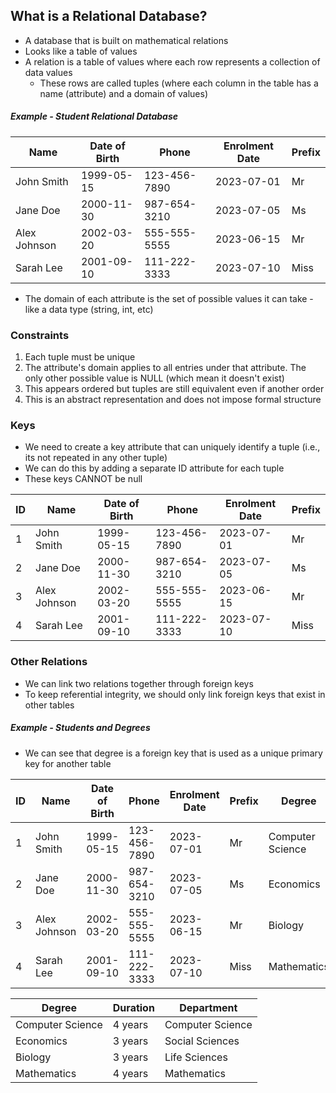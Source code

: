 ## What is a Relational Database?
- A database that is built on mathematical relations
- Looks like a table of values
- A relation is a table of values where each row represents a collection of data values
	- These rows are called tuples (where each column in the table has a name (attribute) and a domain of values)

##### Example - Student Relational Database

| Name         | Date of Birth | Phone         | Enrolment Date | Prefix |
|--------------|---------------|---------------|----------------|--------|
| John Smith   | 1999-05-15    | 123-456-7890  | 2023-07-01     | Mr     |
| Jane Doe     | 2000-11-30    | 987-654-3210  | 2023-07-05     | Ms     |
| Alex Johnson | 2002-03-20    | 555-555-5555  | 2023-06-15     | Mr     |
| Sarah Lee    | 2001-09-10    | 111-222-3333  | 2023-07-10     | Miss   |

- The domain of each attribute is the set of possible values it can take - like a data type (string, int, etc)

### Constraints
1. Each tuple must be unique
2. The attribute's domain applies to all entries under that attribute. The only other possible value is NULL (which mean it doesn't exist)
3. This appears ordered but tuples are still equivalent even if another order
4. This is an abstract representation and does not impose formal structure


### Keys
- We need to create a key attribute that can uniquely identify a tuple (i.e., its not repeated in any other tuple)
- We can do this by adding a separate ID attribute for each tuple
- These keys CANNOT be null

| ID | Name         | Date of Birth | Phone         | Enrolment Date | Prefix |
|----|--------------|---------------|---------------|----------------|--------|
| 1  | John Smith   | 1999-05-15    | 123-456-7890  | 2023-07-01     | Mr     |
| 2  | Jane Doe     | 2000-11-30    | 987-654-3210  | 2023-07-05     | Ms     |
| 3  | Alex Johnson | 2002-03-20    | 555-555-5555  | 2023-06-15     | Mr     |
| 4  | Sarah Lee    | 2001-09-10    | 111-222-3333  | 2023-07-10     | Miss   |

### Other Relations
- We can link two relations together through foreign keys
- To keep referential integrity, we should only link foreign keys that exist in other tables

##### Example - Students and Degrees
- We can see that degree is a foreign key that is used as a unique primary key for another table

| ID | Name         | Date of Birth | Phone         | Enrolment Date | Prefix | Degree     |
|----|--------------|---------------|---------------|----------------|--------|------------|
| 1  | John Smith   | 1999-05-15    | 123-456-7890  | 2023-07-01     | Mr     | Computer Science |
| 2  | Jane Doe     | 2000-11-30    | 987-654-3210  | 2023-07-05     | Ms     | Economics |
| 3  | Alex Johnson | 2002-03-20    | 555-555-5555  | 2023-06-15     | Mr     | Biology |
| 4  | Sarah Lee    | 2001-09-10    | 111-222-3333  | 2023-07-10     | Miss   | Mathematics |


| Degree           | Duration   | Department       |
|------------------|------------|------------------|
| Computer Science | 4 years    | Computer Science |
| Economics        | 3 years    | Social Sciences  |
| Biology          | 3 years    | Life Sciences    |
| Mathematics      | 4 years    | Mathematics      |

